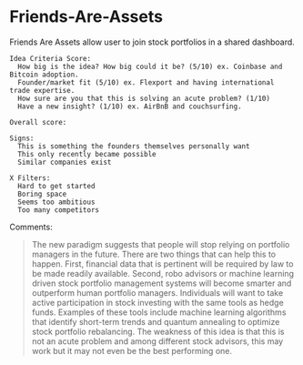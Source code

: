 # Friends-Are-Assets
Friends Are Assets allow user to join stock portfolios in a shared dashboard.

```
Idea Criteria Score:
  How big is the idea? How big could it be? (5/10) ex. Coinbase and Bitcoin adoption.
  Founder/market fit (5/10) ex. Flexport and having international trade expertise.
  How sure are you that this is solving an acute problem? (1/10) 
  Have a new insight? (1/10) ex. AirBnB and couchsurfing. 

Overall score:

Signs:
  This is something the founders themselves personally want
  This only recently became possible
  Similar companies exist
  
X Filters:
  Hard to get started
  Boring space
  Seems too ambitious
  Too many competitors    
```
Comments:

> The new paradigm suggests that people will stop relying on portfolio managers in the future. There are two things that can help this to happen. First, financial data that is pertinent will be required by law to be made readily available. Second, robo advisors or machine learning driven stock portfolio management systems will become smarter and outperform human portfolio managers. Individuals will want to take active participation in stock investing with the same tools as hedge funds. Examples of these tools include machine learning algorithms that identify short-term trends and quantum annealing to optimize stock portfolio rebalancing. The weakness of this idea is that this is not an acute problem and among different stock advisors, this may work but it may not even be the best performing one.
